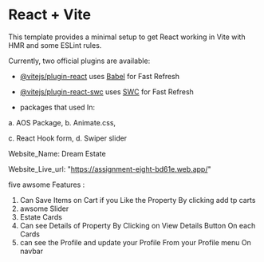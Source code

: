 # React + Vite

This template provides a minimal setup to get React working in Vite with HMR and some ESLint rules.

Currently, two official plugins are available:

- [@vitejs/plugin-react](https://github.com/vitejs/vite-plugin-react/blob/main/packages/plugin-react/README.md) uses [Babel](https://babeljs.io/) for Fast Refresh
- [@vitejs/plugin-react-swc](https://github.com/vitejs/vite-plugin-react-swc) uses [SWC](https://swc.rs/) for Fast Refresh

- packages that used In:

a. AOS Package,
b. Animate.css,

c. React Hook form,
d. Swiper slider

Website_Name: Dream Estate

Website_Live_url: "https://assignment-eight-bd61e.web.app/"

five awsome Features :

1. Can Save Items on Cart if you Like the Property By clicking add tp carts
2. awsome Slider
3. Estate Cards
4. Can see Details of Property By Clicking on View Details Button On each Cards
5. can see the Profile and update your Profile From your Profile menu On navbar
